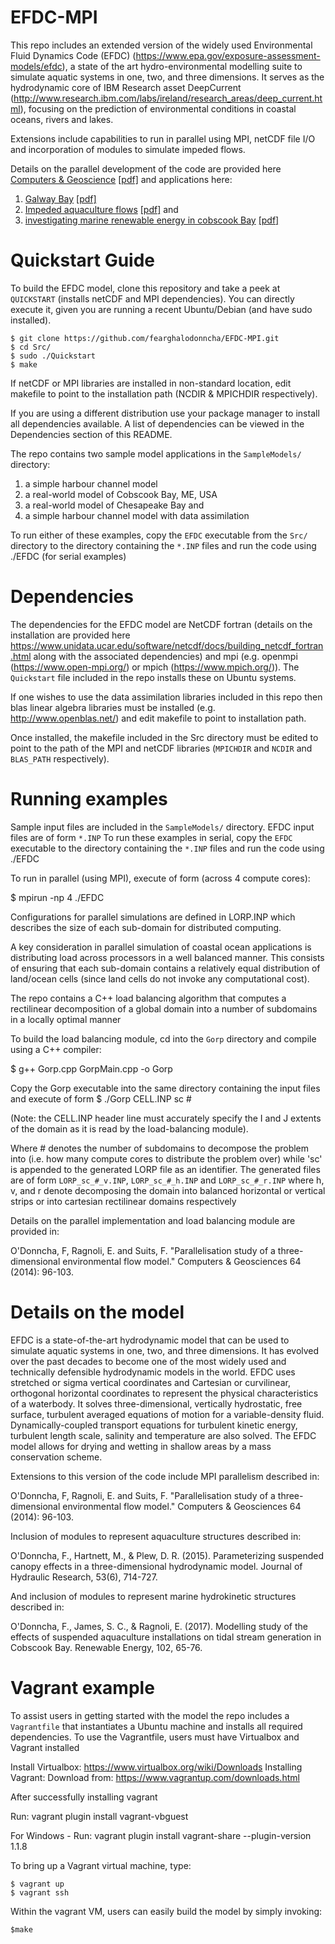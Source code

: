 # EFDC-MPI
This repo includes an extended version of the widely used Environmental Fluid Dynamics Code (EFDC) (https://www.epa.gov/exposure-assessment-models/efdc), a state of the art hydro-environmental modelling suite to simulate aquatic systems in one, two, and three dimensions. It serves as the hydrodynamic core of IBM Research asset DeepCurrent (http://www.research.ibm.com/labs/ireland/research_areas/deep_current.html), focusing on the prediction of environmental conditions in coastal oceans, rivers and lakes.

Extensions include capabilities to run in parallel using MPI, netCDF file I/O and incorporation of modules to simulate impeded flows.

Details on the parallel development of the code are provided here
[Computers & Geoscience](https://www.sciencedirect.com/science/article/pii/S009830041300304X) [[pdf]](https://www.researchgate.net/publication/259509004_Parallelization_study_of_a_three-dimensional_environmental_flow_model)
and applications here:
1) [Galway Bay](https://www.sciencedirect.com/science/article/pii/S0924796314002346) [[pdf]](https://www.researchgate.net/publication/268207331_Characterizing_observed_circulation_patterns_within_a_bay_using_HF_radar_and_numerical_model_simulations)
2) [Impeded aquaculture flows](https://www.tandfonline.com/doi/abs/10.1080/00221686.2015.1093036) [[pdf]](https://www.researchgate.net/profile/Fearghal_Odonncha/publication/283438617_Parameterizing_suspended_canopy_effects_in_a_three-dimensional_hydrodynamic_model/links/5a2133b1aca27229a06eb4b0/Parameterizing-suspended-canopy-effects-in-a-three-dimensional-hydrodynamic-model.pdf)
and 
3) [investigating marine renewable energy in cobscook Bay](https://www.sciencedirect.com/science/article/pii/S0960148116308898) [[pdf]](https://www.researchgate.net/publication/309306783_Modelling_study_of_the_effects_of_suspended_aquaculture_installations_on_tidal_stream_generation_in_Cobscook_Bay)

# Quickstart Guide
To build the EFDC model, clone this repository and take a peek at `QUICKSTART` (installs netCDF and MPI dependencies). You can directly execute it, given you are running a recent Ubuntu/Debian (and have sudo installed).

    $ git clone https://github.com/fearghalodonncha/EFDC-MPI.git
    $ cd Src/
    $ sudo ./Quickstart
    $ make

If netCDF or MPI libraries are installed in non-standard location, edit makefile to point to the installation path (NCDIR & MPICHDIR respectively).

If you are using a different distribution use your package manager to install all dependencies available. A list of dependencies can be viewed in the Dependencies section of this README.

The repo contains two sample model applications in the `SampleModels/` directory:

1) a simple harbour channel model
2) a real-world model of Cobscook Bay, ME, USA
3) a real-world model of Chesapeake Bay and
4) a simple harbour channel model with data assimilation

To run either of these examples, copy the `EFDC` executable from the `Src/` directory to the directory containing the `*.INP` files and run the code using ./EFDC (for serial examples)

# Dependencies
The dependencies for the EFDC model are NetCDF fortran (details on the installation are provided here https://www.unidata.ucar.edu/software/netcdf/docs/building_netcdf_fortran.html along with the associated dependencies) and mpi (e.g. openmpi (https://www.open-mpi.org/) or mpich (https://www.mpich.org/)). The `Quickstart` file included in the repo installs these on Ubuntu systems.

If one wishes to use the data assimilation libraries included in this repo then blas linear algebra libraries must be installed (e.g. http://www.openblas.net/) and edit makefile to point to installation path.

Once installed, the makefile included in the Src directory must be edited to point to the path of the MPI and netCDF libraries (`MPICHDIR` and `NCDIR` and `BLAS_PATH` respectively).

# Running examples
Sample input files are included in the `SampleModels/` directory. EFDC input files are of form `*.INP`
To run these examples in serial, copy the `EFDC` executable to the directory containing the `*.INP` files and run the code using ./EFDC

To run in parallel (using MPI), execute of form (across 4 compute cores):

$ mpirun -np 4 ./EFDC

Configurations for parallel simulations are defined in LORP.INP which describes the size of each sub-domain for distributed computing. 

A key consideration in parallel simulation of coastal ocean applications is distributing load across processors in a well balanced manner. This consists of ensuring that each sub-domain contains a relatively equal distribution of land/ocean cells (since land cells do not invoke any computational cost).

The repo contains a C++ load balancing algorithm that computes a rectilinear decomposition of a global domain into a number of subdomains in a locally optimal manner

To build the load balancing module, cd into the `Gorp` directory and compile using a C++ compiler:

  $ g++ Gorp.cpp GorpMain.cpp -o Gorp
    
Copy the Gorp executable into the same directory containing the input files and execute of form
  $ ./Gorp CELL.INP sc #

(Note: the CELL.INP header line must accurately specify the I and J extents of the domain as it is read by the load-balancing module).

Where # denotes  the number of subdomains to decompose the problem into (i.e. how many compute cores to distribute the problem over) while 'sc' is appended to the generated LORP file as an identifier. The generated files are of form `LORP_sc_#_v.INP`, `LORP_sc_#_h.INP` and `LORP_sc_#_r.INP` where h, v, and r denote decomposing the domain into balanced horizontal or vertical strips or into cartesian rectilinear domains respectively

Details on the parallel implementation and load balancing module are provided in:

O'Donncha, F, Ragnoli, E. and Suits, F. "Parallelisation study of a three-dimensional environmental flow model." Computers & Geosciences 64 (2014): 96-103.

# Details on the model
EFDC is a state-of-the-art hydrodynamic model that can be used to simulate aquatic systems in one, two, and three dimensions. It has evolved over the past decades to become one of the most widely used and technically defensible hydrodynamic models in the world. EFDC uses stretched or sigma vertical coordinates and Cartesian or curvilinear, orthogonal horizontal coordinates to represent the physical characteristics of a waterbody. It solves three-dimensional, vertically hydrostatic, free surface, turbulent averaged equations of motion for a variable-density fluid. Dynamically-coupled transport equations for turbulent kinetic energy, turbulent length scale, salinity and temperature are also solved. The EFDC model allows for drying and wetting in shallow areas by a mass conservation scheme. 

Extensions to this version of the code include MPI parallelism described in:

O'Donncha, F, Ragnoli, E. and Suits, F. "Parallelisation study of a three-dimensional environmental flow model." Computers & Geosciences 64 (2014): 96-103.

Inclusion of modules to represent aquaculture structures described in:

O'Donncha, F., Hartnett, M., & Plew, D. R. (2015). Parameterizing suspended canopy effects in a three-dimensional hydrodynamic model. Journal of Hydraulic Research, 53(6), 714-727.

And inclusion of modules to represent marine hydrokinetic structures described in:

O'Donncha, F., James, S. C., & Ragnoli, E. (2017). Modelling study of the effects of suspended aquaculture installations on tidal stream generation in Cobscook Bay. Renewable Energy, 102, 65-76.

# Vagrant example

To assist users in getting started with the model the repo includes a `Vagrantfile` that instantiates a Ubuntu machine and installs all required dependencies. To use the Vagrantfile, users must have Virtualbox and Vagrant installed

Install Virtualbox:
https://www.virtualbox.org/wiki/Downloads
Installing Vagrant:
Download from: https://www.vagrantup.com/downloads.html

After successfully installing vagrant

Run: vagrant plugin install vagrant-vbguest

For Windows - Run: vagrant plugin install vagrant-share --plugin-version 1.1.8

To bring up a Vagrant virtual machine, type:

    $ vagrant up
    $ vagrant ssh

Within the vagrant VM, users can easily build the model by simply invoking:

    $make
  
